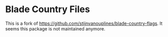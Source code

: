 # Blade Country Files

This is a fork of https://github.com/stijnvanouplines/blade-country-flags.
It seems this package is not maintained anymore.